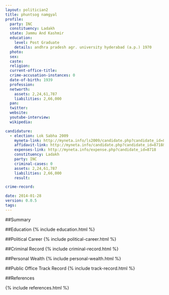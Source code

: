 ```yaml
---
layout: politician2
title: phuntsog namgyal
profile: 
  party: INC
  constituency: Ladakh
  state: Jammu And Kashmir
  education: 
    level: Post Graduate
    details: andhra pradesh agr. university hyderabad (a.p.) 1970
  photo: 
  sex: 
  caste: 
  religion: 
  current-office-title: 
  crime-accusation-instances: 0
  date-of-birth: 1939
  profession: 
  networth: 
    assets: 2,24,61,787
    liabilities: 2,66,000
  pan: 
  twitter: 
  website: 
  youtube-interview: 
  wikipedia: 

candidature: 
  - election: Lok Sabha 2009
    myneta-link: http://myneta.info/ls2009/candidate.php?candidate_id=8718
    affidavit-link: http://myneta.info/candidate.php?candidate_id=8718&scan=original
    expenses-link: http://myneta.info/expense.php?candidate_id=8718
    constituency: Ladakh 
    party: INC
    criminal-cases: 0
    assets: 2,24,61,787
    liabilities: 2,66,000
    result:  

crime-record: 

date: 2014-01-28
version: 0.0.5
tags: 
---
```

##Summary


##Education
{% include education.html %}


##Political Career
{% include political-career.html %}


##Criminal Record
{% include criminal-record.html %}


##Personal Wealth
{% include personal-wealth.html %}


##Public Office Track Record
{% include track-record.html %}


##References


{% include references.html %}